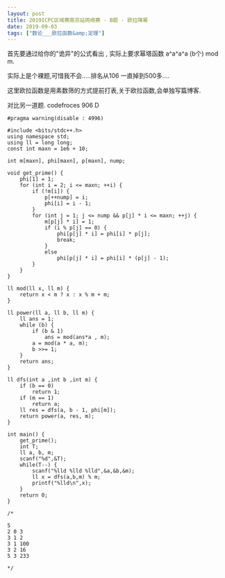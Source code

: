 ```yaml
---
layout: post
title: 2019ICPC区域赛南京站网络赛 - B题 - 欧拉降幂
date: 2019-09-03
tags: ["数论___欧拉函数&amp;定理"]
---
```


<!-- wp:paragraph -->

首先要通过给你的"诡异"的公式看出 , 实际上要求幂塔函数 a^a^a^a (b个) mod m.

<!-- /wp:paragraph -->

<!-- wp:paragraph -->

实际上是个裸题,可惜我不会.....排名从106 一直掉到500多....

<!-- /wp:paragraph -->

<!-- wp:paragraph -->

这里欧拉函数是用素数筛的方式提前打表,关于欧拉函数,会单独写篇博客.

<!-- /wp:paragraph -->

<!-- wp:paragraph -->

对比另一道题. codefroces 906 D

<!-- /wp:paragraph -->

<!-- wp:code -->

    #pragma warning(disable : 4996)

    #include <bits/stdc++.h>
    using namespace std;
    using ll = long long;
    const int maxn = 1e6 + 10;

    int m[maxn], phi[maxn], p[maxn], nump;

    void get_prime() {
        phi[1] = 1;
        for (int i = 2; i <= maxn; ++i) {
            if (!m[i]) {
                p[++nump] = i;
                phi[i] = i - 1;
            }
            for (int j = 1; j <= nump && p[j] * i <= maxn; ++j) {
                m[p[j] * i] = 1;
                if (i % p[j] == 0) {
                    phi[p[j] * i] = phi[i] * p[j];
                    break;
                }
                else
                    phi[p[j] * i] = phi[i] * (p[j] - 1);
            }
        }
    }

    ll mod(ll x, ll m) {
        return x < m ? x : x % m + m;
    }

    ll power(ll a, ll b, ll m) {
        ll ans = 1;
        while (b) {
            if (b & 1)
                ans = mod(ans*a , m);
            a = mod(a * a, m);
            b >>= 1;
        }
        return ans;
    }

    ll dfs(int a ,int b ,int m) {
        if (b == 0)
            return 1;
        if (m == 1)
            return a;
        ll res = dfs(a, b - 1, phi[m]);
        return power(a, res, m);
    }

    int main() {
        get_prime();
        int T;
        ll a, b, m;
        scanf("%d",&T);
        while(T--) {
            scanf("%lld %lld %lld",&a,&b,&m);
            ll x = dfs(a,b,m) % m;
            printf("%lld\n",x);
        }
        return 0;
    }

    /*

    5
    2 0 3
    3 1 2
    3 1 100
    3 2 16
    5 3 233

    */

<!-- /wp:code -->